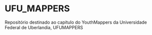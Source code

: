 # UFU_MAPPERS
Repositório destinado ao capítulo do YouthMappers da Universidade Federal de Uberlandia, UFUMAPPERS

